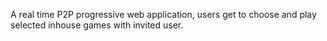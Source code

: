 A real time P2P progressive web application, users get to choose and play selected inhouse games with invited user.